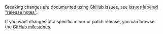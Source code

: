 Breaking changes are documented using GitHub issues, see [issues labeled "release notes"](https://github.com/hapijs/hapi-no-var/issues?q=is%3Aissue+label%3A%22release+notes%22).

If you want changes of a specific minor or patch release, you can browse the [GitHub milestones](https://github.com/hapijs/hapi-no-var/milestones?state=closed&direction=asc&sort=due_date).
